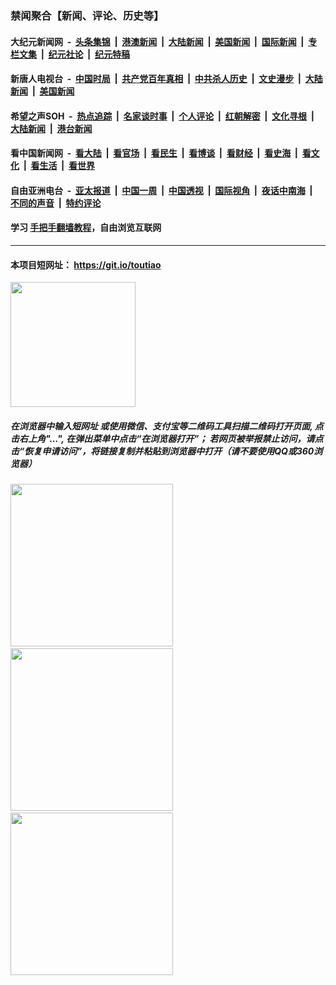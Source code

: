 ### 禁闻聚合【新闻、评论、历史等】

#### 大纪元新闻网 &nbsp;-&nbsp; [头条集锦](indexes/E头条集锦.md?t=02090922) &nbsp;|&nbsp; [港澳新闻](indexes/E港澳新闻.md?t=02090922)  &nbsp;|&nbsp; [大陆新闻](indexes/E大陆新闻.md?t=02090922) &nbsp;|&nbsp; [美国新闻](indexes/E美国新闻.md?t=02090922) &nbsp;|&nbsp; [国际新闻](indexes/E国际新闻.md?t=02090922) &nbsp;|&nbsp; [专栏文集](indexes/E专栏文集.md?t=02090922) &nbsp;|&nbsp; [纪元社论](indexes/E纪元社论.md?t=02090922) &nbsp;|&nbsp; [纪元特稿](indexes/E纪元特稿.md?t=02090922) 

#### 新唐人电视台 &nbsp;-&nbsp; [中国时局](indexes/N中国时局.md?t=02090922) &nbsp;|&nbsp; [共产党百年真相](indexes/N共产党百年真相.md?t=02090922) &nbsp;|&nbsp; [中共杀人历史](indexes/N中共杀人历史.md?t=02090922) &nbsp;|&nbsp; [文史漫步](indexes/N文史漫步.md?t=02090922) &nbsp;|&nbsp; [大陆新闻](indexes/N大陆新闻.md?t=02090922) &nbsp;|&nbsp; [美国新闻](indexes/N美国新闻.md?t=02090922)

#### 希望之声SOH &nbsp;-&nbsp; [热点追踪](indexes/H热点追踪.md?t=02090922) &nbsp;|&nbsp; [名家谈时事](indexes/H名家谈时事.md?t=02090922) &nbsp;|&nbsp; [个人评论](indexes/H个人评论.md?t=02090922)  &nbsp;|&nbsp; [红朝解密](indexes/H红朝解密.md?t=02090922) &nbsp;|&nbsp; [文化寻根](indexes/H文化寻根.md?t=02090922) &nbsp;|&nbsp; [大陆新闻](indexes/H大陆新闻.md?t=02090922) &nbsp;|&nbsp; [港台新闻](indexes/H港台新闻.md?t=02090922)

#### 看中国新闻网 &nbsp;-&nbsp; [看大陆](indexes/S看大陆.md?t=02090922) &nbsp;|&nbsp; [看官场](indexes/S看官场.md?t=02090922) &nbsp;|&nbsp; [看民生](indexes/S看民生.md?t=02090922)  &nbsp;|&nbsp; [看博谈](indexes/S看博谈.md?t=02090922) &nbsp;|&nbsp; [看财经](indexes/S看财经.md?t=02090922) &nbsp;|&nbsp; [看史海](indexes/S看史海.md?t=02090922) &nbsp;|&nbsp; [看文化](indexes/S看文化.md?t=02090922) &nbsp;|&nbsp; [看生活](indexes/S看生活.md?t=02090922) &nbsp;|&nbsp; [看世界](indexes/S看世界.md?t=02090922)

#### 自由亚洲电台 &nbsp;-&nbsp; [亚太报道](indexes/R亚太报道.md?t=02090922) &nbsp;|&nbsp; [中国一周](indexes/R中国一周.md?t=02090922) &nbsp;|&nbsp; [中国透视](indexes/R中国透视.md?t=02090922)  &nbsp;|&nbsp; [国际视角](indexes/R国际视角.md?t=02090922) &nbsp;|&nbsp; [夜话中南海](indexes/R夜话中南海.md?t=02090922) &nbsp;|&nbsp; [不同的声音](indexes/R不同的声音.md?t=02090922) &nbsp;|&nbsp; [特约评论](indexes/R特约评论.md?t=02090922)

#### 学习 [手把手翻墙教程](https://github.com/gfw-breaker/guides/wiki)，自由浏览互联网

----

#### 本项目短网址： https://git.io/toutiao
<img src="https://raw.githubusercontent.com/gfw-breaker/banned-news/master/scripts/img/qr.png" width="200px"/>  

##### 在浏览器中输入短网址 或使用微信、支付宝等二维码工具扫描二维码打开页面, 点击右上角"...", 在弹出菜单中点击“在浏览器打开”； 若网页被举报禁止访问，请点击“恢复申请访问”，将链接复制并粘贴到浏览器中打开（请不要使用QQ或360浏览器）

<img src="https://raw.githubusercontent.com/gfw-breaker/banned-news/master/scripts/img/1.png" width="260px"/> &nbsp; <img src="https://raw.githubusercontent.com/gfw-breaker/banned-news/master/scripts/img/2.png" width="260px"/> &nbsp; <img src="https://raw.githubusercontent.com/gfw-breaker/banned-news/master/scripts/img/3.png" width="260px"/>
